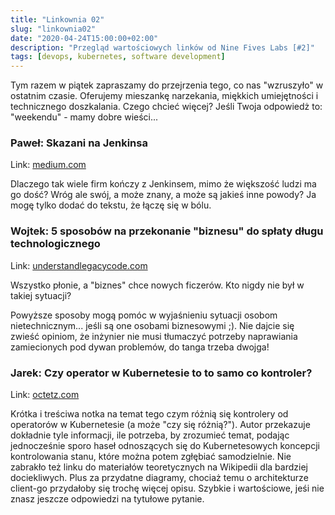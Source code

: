```yaml
---
title: "Linkownia 02"
slug: "linkownia02"
date: "2020-04-24T15:00:00+02:00"
description: "Przegląd wartościowych linków od Nine Fives Labs [#2]"
tags: [devops, kubernetes, software development]
---
```


Tym razem w piątek zapraszamy do przejrzenia tego, co nas "wzruszyło" w ostatnim czasie. Oferujemy mieszankę narzekania, miękkich umiejętności i technicznego doszkalania. Czego chcieć więcej? Jeśli Twoja odpowiedż to: "weekendu" - mamy dobre wieści...
<!--more--> 

### Paweł: Skazani na Jenkinsa

Link: [medium.com](https://medium.com/@eldermael/the-many-problems-of-jenkins-reloaded-371e2769320c)

Dlaczego tak wiele firm kończy z Jenkinsem, mimo że większość ludzi ma go dość? Wróg ale swój, a może znany, a może są jakieś inne powody? Ja mogę tylko dodać do tekstu, że łączę się w bólu.


### Wojtek: 5 sposobów na przekonanie "biznesu" do spłaty długu technologicznego

Link: [understandlegacycode.com](https://understandlegacycode.com/blog/5-arguments-to-make-managers-care-about-technical-debt/)

Wszystko płonie, a "biznes" chce nowych ficzerów. Kto nigdy nie był w takiej sytuacji?

Powyższe sposoby mogą pomóc w wyjaśnieniu sytuacji osobom nietechnicznym... jeśli są one osobami biznesowymi ;). Nie dajcie się zwieść opiniom, że inżynier nie musi tłumaczyć potrzeby naprawiania zamiecionych pod dywan problemów, do tanga trzeba dwojga!


### Jarek: Czy operator w Kubernetesie to to samo co kontroler?

Link: [octetz.com](https://octetz.com/docs/2019/2019-10-13-controllers-and-operators/)

Krótka i treściwa notka na temat tego czym różnią się kontrolery od operatorów w Kubernetesie (a może "czy się różnią?"). Autor przekazuje dokładnie tyle informacji, ile potrzeba, by zrozumieć temat, podając jednocześnie sporo haseł odnoszących się do Kubernetesowych koncepcji kontrolowania stanu, które można potem zgłębiać samodzielnie. Nie zabrakło też linku do materiałów teoretycznych na Wikipedii dla bardziej dociekliwych. Plus za przydatne diagramy, chociaż temu o architekturze client-go przydałoby się trochę więcej opisu. Szybkie i wartościowe, jeśi nie znasz jeszcze odpowiedzi na tytułowe pytanie.


